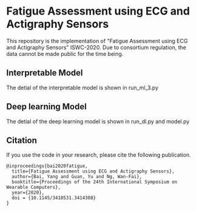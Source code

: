 ﻿# Fatigue Assessment using ECG and Actigraphy Sensors
This repository is the implementation of "Fatigue Assessment using ECG and Actigraphy Sensors" ISWC-2020.
Due to consortium regulation, the data cannot be made public for the time being.
## Interpretable Model
The detial of the interpretable model is shown in run_ml_3.py
## Deep learning Model
The detial of the deep learning model is shown in run_dl.py and model.py

## Citation
If you use the code in your research, please cite the following publication.
```
@inproceedings{bai2020fatigue,
  title={Fatigue Assessment using ECG and Actigraphy Sensors},
  author={Bai, Yang and Guan, Yu and Ng, Wan-Fai},
  booktitle={Proceedings of the 24th International Symposium on Wearable Computers},
  year={2020},
  doi = {10.1145/3410531.3414308}
}
```
